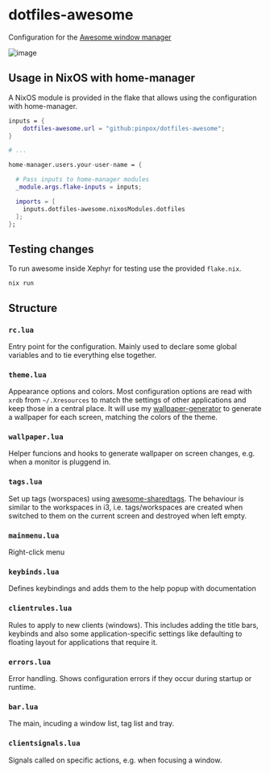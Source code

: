 # dotfiles-awesome

Configuration for the [Awesome window manager](https://awesomewm.org/)

![image](https://user-images.githubusercontent.com/1719781/135058892-5b339356-6254-4d0b-b27e-2de60a0ce49b.png)

## Usage in NixOS with home-manager

A NixOS module is provided in the flake that allows using the configuration with
home-manager.

```nix
inputs = {
    dotfiles-awesome.url = "github:pinpox/dotfiles-awesome";
}

# ...

home-manager.users.your-user-name = {

  # Pass inputs to home-manager modules
  _module.args.flake-inputs = inputs;

  imports = [
	inputs.dotfiles-awesome.nixosModules.dotfiles
  ];
};
```

## Testing changes

To run awesome inside Xephyr for testing use the provided `flake.nix`. 

```
nix run
```

## Structure

### `rc.lua`

Entry point for the configuration. Mainly used to declare some global variables
and to tie everything else together.

### `theme.lua`

Appearance options and colors. Most configuration options are read with `xrdb`
from `~/.Xresources` to match the settings of other applications and keep those
in a central place. It will use my
[wallpaper-generator](https://github.com/pinpox/wallpaper-generator) to generate
a wallpaper for each screen, matching the colors of the theme.

### `wallpaper.lua`

Helper funcions and hooks to generate wallpaper on screen changes, e.g. when a
monitor is pluggend in.

### `tags.lua`

Set up tags (worspaces) using
[awesome-sharedtags](https://github.com/Drauthius/awesome-sharedtags). The
behaviour is similar to the workspaces in i3, i.e. tags/workspaces are created
when switched to them on the current screen and destroyed when left empty.

### `mainmenu.lua`

Right-click menu

### `keybinds.lua`

Defines keybindings and adds them to the help popup with documentation

### `clientrules.lua`

Rules to apply to new clients (windows). This includes adding the title bars,
keybinds and also some application-specific settings like defaulting to floating
layout for applications that require it.

### `errors.lua`

Error handling. Shows configuration errors if they occur during startup or
runtime.

### `bar.lua`

The main, incuding a window list, tag list and tray.

### `clientsignals.lua`

Signals called on specific actions, e.g. when focusing a window.

